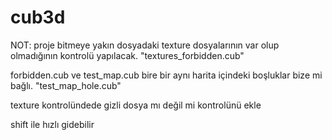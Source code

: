 # cub3d

NOT: proje bitmeye yakın dosyadaki texture dosyalarının var olup olmadığının kontrolü yapılacak. "textures_forbidden.cub"

forbidden.cub ve test_map.cub bire bir aynı harita içindeki boşluklar bize mi bağlı. "test_map_hole.cub"

texture kontrolündede gizli dosya mı değil mi kontrolünü ekle

shift ile hızlı gidebilir